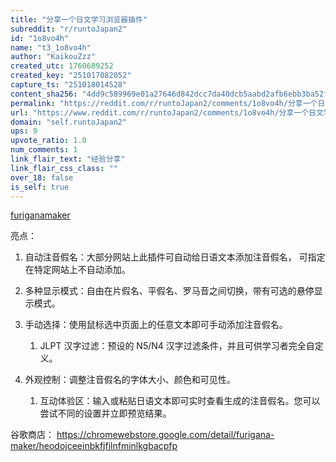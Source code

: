 ```yaml
---
title: "分享一个日文学习浏览器插件"
subreddit: "r/runtoJapan2"
id: "1o8vo4h"
name: "t3_1o8vo4h"
author: "KaikouZzz"
created_utc: 1760689252
created_key: "251017082052"
capture_ts: "251018014528"
content_sha256: "4dd9c589969e01a27646d842dcc7da40dcb5aabd2afb6ebb3ba52f58b11c221c"
permalink: "https://reddit.com/r/runtoJapan2/comments/1o8vo4h/分享一个日文学习浏览器插件/"
url: "https://www.reddit.com/r/runtoJapan2/comments/1o8vo4h/分享一个日文学习浏览器插件/"
domain: "self.runtoJapan2"
ups: 9
upvote_ratio: 1.0
num_comments: 1
link_flair_text: "经验分享"
link_flair_css_class: ""
over_18: false
is_self: true
---
```


[furiganamaker](https://furiganamaker.app/)

亮点：

1.  自动注音假名：大部分网站上此插件可自动给日语文本添加注音假名，
    可指定在特定网站上不自动添加。

2.  多种显示模式：自由在片假名、平假名、罗马音之间切换，带有可选的悬停显示模式。

3.  手动选择：使用鼠标选中页面上的任意文本即可手动添加注音假名。

    1.  JLPT 汉字过滤：预设的 N5/N4
        汉字过滤条件，并且可供学习者完全自定义。

4.  外观控制：调整注音假名的字体大小、颜色和可见性。

    1.  互动体验区：输入或粘贴日语文本即可实时查看生成的注音假名。您可以尝试不同的设置并立即预览结果。

谷歌商店：
<https://chromewebstore.google.com/detail/furigana-maker/heodojceeinbkfjfilnfminlkgbacpfp>
